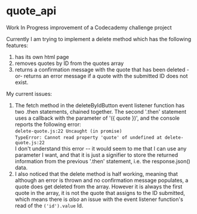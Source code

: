 # quote_api
Work In Progress improvement of a Codecademy challenge project

Currently I am trying to implement a delete method which has the following features:
  1. has its own html page
  2. removes quotes by ID from the quotes array
  3. returns a confirmation message with the quote that has been deleted 
    -or- returns an error message if a quote with the submitted ID does not exist.
    
My current issues:
  1. The fetch method in the deleteByIdButton event listener function has two .then statements, chained together. 
  The second '.then' statement uses a callback with the parameter of '({ quote })', and the console reports the following error: <br />
    `delete-quote.js:22 Uncaught (in promise)`  <br />
    `TypeError: Cannot read property 'quote' of undefined at delete-quote.js:22` <br />
  I don't understand this error -- it would seem to me that I can use any parameter I want, and that it is just a signifier to store the returned information from the previous '.then' statement, i.e. the response.json() data. 
  2. I also noticed that the delete method is half working, meaning that although an error is thrown and no confirmation message populates, a quote does get deleted from the array. However it is always the first quote in the array, it is not the quote that assigns to the ID submitted, which means there is _also_ an issue with the event listener function's read of the `('id').value` Id. 
